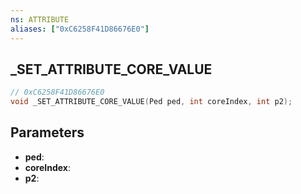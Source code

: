 ```yaml
---
ns: ATTRIBUTE
aliases: ["0xC6258F41D86676E0"]
---
```

## _SET_ATTRIBUTE_CORE_VALUE

```c
// 0xC6258F41D86676E0
void _SET_ATTRIBUTE_CORE_VALUE(Ped ped, int coreIndex, int p2);
```

## Parameters
* **ped**:
* **coreIndex**:
* **p2**:
